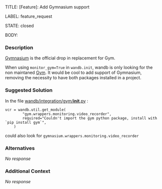 TITLE:
[Feature]: Add Gymnasium support

LABEL:
feature_request

STATE:
closed

BODY:
### Description

[Gymnasium](https://github.com/Farama-Foundation/Gymnasium) is the official drop in replacement for Gym. 

When using `monitor_gym=True` in `wandb.init`, wandb is only looking for the non maintaned [Gym](https://github.com/openai/gym). It would be cool to add support of Gymnasium, removing the necessity to have both packages installed in a project.

### Suggested Solution

In the file [wandb/integration/gym/__init__.py](https://github.com/wandb/wandb/blob/main/wandb/integration/gym/__init__.py`) : 
```
vcr = wandb.util.get_module(
        "gym.wrappers.monitoring.video_recorder",
        required="Couldn't import the gym python package, install with `pip install gym`",
    )
```
could also look for `gymnasium.wrappers.monitoring.video_recorder`

### Alternatives

_No response_

### Additional Context

_No response_

